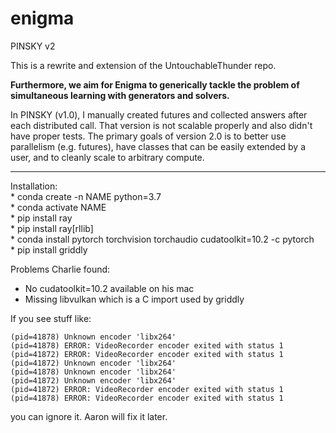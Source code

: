# enigma
PINSKY v2

This is a rewrite and extension of the UntouchableThunder repo.

**Furthermore, we aim for Enigma to generically tackle the 
problem of simultaneous learning with generators and solvers.**

In PINSKY (v1.0), I manually created futures and collected answers after each distributed call.
That version is not scalable properly and also didn't have proper tests. 
The primary goals of version 2.0 is to better use parallelism (e.g. futures), have classes that can be easily extended 
by a user, and to cleanly scale to arbitrary compute. 

----  

Installation:  
	* conda create -n NAME python=3.7  
	* conda activate NAME  
	* pip install ray  
	* pip install ray[rllib]  
	* conda install pytorch torchvision torchaudio cudatoolkit=10.2 -c pytorch  
	* pip install griddly  

Problems Charlie found:
- No cudatoolkit=10.2 available on his mac
- Missing libvulkan which is a C import used by griddly

If you see stuff like:
```
(pid=41878) Unknown encoder 'libx264'
(pid=41878) ERROR: VideoRecorder encoder exited with status 1
(pid=41872) ERROR: VideoRecorder encoder exited with status 1
(pid=41872) Unknown encoder 'libx264'
(pid=41878) Unknown encoder 'libx264'
(pid=41872) Unknown encoder 'libx264'
(pid=41872) ERROR: VideoRecorder encoder exited with status 1
(pid=41878) ERROR: VideoRecorder encoder exited with status 1
```
you can ignore it. Aaron will fix it later.